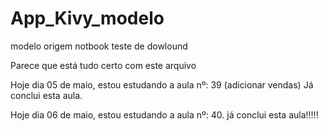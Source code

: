 # App_Kivy_modelo
 modelo origem notbook
teste de dowlound 

Parece que está tudo certo com este arquivo


Hoje  dia 05 de maio, estou estudando a aula nº: 39 (adicionar vendas)
            Já conclui esta aula.

Hoje dia 06 de maio, estou estudando a aula nº: 40.
            já conclui esta aula!!!!!